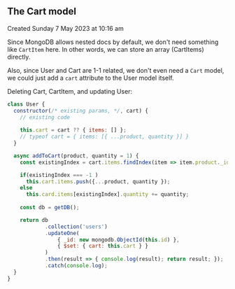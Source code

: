 ## The Cart model
Created Sunday 7 May 2023 at 10:16 am

Since MongoDB allows nested docs by default, we don't need something like `CartItem` here. In other words, we can store an array (CartItems) directly.

Also, since User and Cart are 1-1 related, we don't even need a `Cart` model, we could just add a `cart` attribute to the User model itself.

Deleting Cart, CartItem, and updating User:
```js
class User {
  constructor(/* existing params, */, cart) {
    // existing code
    
    this.cart = cart ?? { items: [] }; 
    // typeof cart = { items: [{ ...product, quantity }] }
  }

  async addToCart(product, quantity = 1) {
	const existingIndex = cart.items.findIndex(item => item.product._id === product._id_);

	if(existingIndex === -1 )
      this.cart.items.push({...product, quantity });
    else
	  this.card.items[existingIndex].quantity += quantity;
	
	const db = getDB();

	return db
			.collection('users')
			.updateOne(
				{ _id: new mongodb.ObjectId(this.id) },
				{ $set: { cart: this.cart } }
			)
			.then(result => { console.log(result); return result; });
			.catch(console.log);
  }
}
```